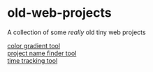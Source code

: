 # old-web-projects

A collection of some _really_ old tiny web projects

[color gradient tool](https://dominikschmidt.xyz/old-web-projects/color%20gradient)  
[project name finder tool](https://dominikschmidt.xyz/old-web-projects/project%20name%20finder)  
[time tracking tool](https://dominikschmidt.xyz/old-web-projects/time%20tracking)
